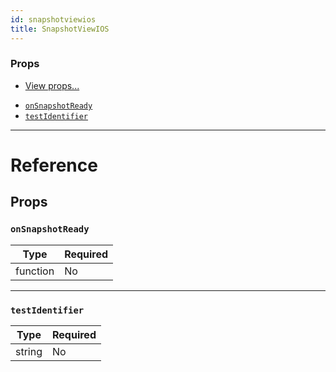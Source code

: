 ```yaml
---
id: snapshotviewios
title: SnapshotViewIOS
---
```


### Props

* [View props...](../view/#props)

- [`onSnapshotReady`](../snapshotviewios/#onsnapshotready)
- [`testIdentifier`](../snapshotviewios/#testidentifier)

---

# Reference

## Props

### `onSnapshotReady`

| Type     | Required |
| -------- | -------- |
| function | No       |

---

### `testIdentifier`

| Type   | Required |
| ------ | -------- |
| string | No       |

